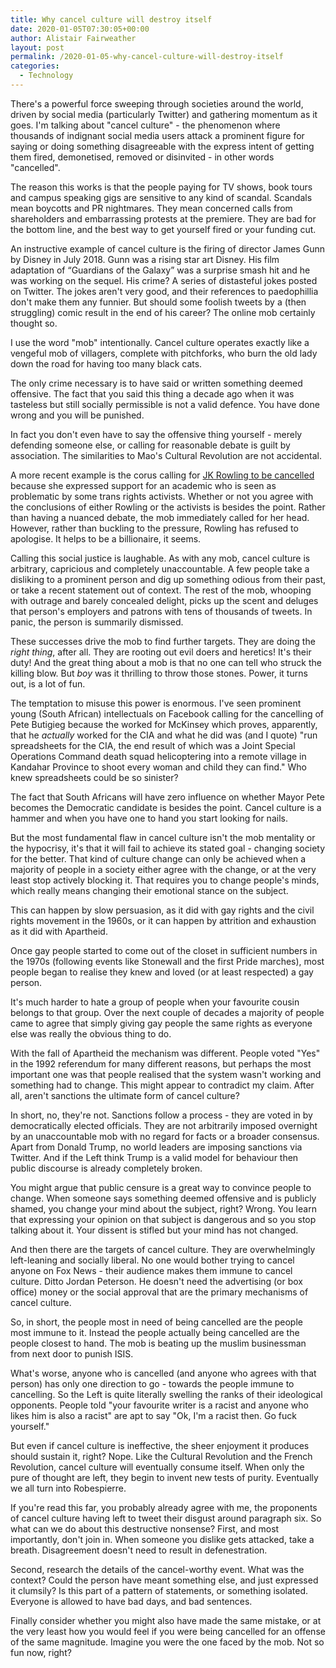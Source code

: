```yaml
---
title: Why cancel culture will destroy itself
date: 2020-01-05T07:30:05+00:00
author: Alistair Fairweather
layout: post
permalink: /2020-01-05-why-cancel-culture-will-destroy-itself
categories:
  - Technology
---
```


There's a powerful force sweeping through societies around the world, driven by social media (particularly Twitter) and gathering momentum as it goes. I'm talking about "cancel culture" - the phenomenon where thousands of indignant social media users attack a prominent figure for saying or doing something disagreeable with the express intent of getting them fired, demonetised, removed or disinvited - in other words "cancelled".  

The reason this works is that the people paying for TV shows, book tours and campus speaking gigs are sensitive to any kind of scandal. Scandals mean boycotts and PR nightmares. They mean concerned calls from shareholders and embarrassing protests at the premiere. They are bad for the bottom line, and the best way to get yourself fired or your funding cut.

An instructive example of cancel culture is the firing of director James Gunn by Disney in July 2018. Gunn was a rising star art Disney. His film adaptation of “Guardians of the Galaxy” was a surprise smash hit and he was working on the sequel. His crime? A series of distasteful jokes posted on Twitter. The jokes aren't very good, and their references to paedophillia don't make them any funnier. But should some foolish tweets by a (then struggling) comic result in the end of his career? The online mob certainly thought so. 

I use the word "mob" intentionally. Cancel culture operates exactly like a vengeful mob of villagers, complete with pitchforks, who burn the old lady down the road for having too many black cats. 

The only crime necessary is to have said or written something deemed offensive. The fact that you said this thing a decade ago when it was tasteless but still socially permissible is not a valid defence. You have done wrong and you will be punished. 

In fact you don't even have to say the offensive thing yourself - merely defending someone else, or calling for reasonable debate is guilt by association. The similarities to Mao's Cultural Revolution are not accidental.

A more recent example is the corus calling for [JK Rowling to be cancelled](https://www.nbcnews.com/feature/nbc-out/j-k-rowling-faces-backlash-after-tweeting-support-transphobic-researcher-n1104971) because she expressed support for an academic who is seen as problematic by some trans rights activists. Whether or not you agree with the conclusions of either Rowling or the activists is besides the point. Rather than having a nuanced debate, the mob immediately called for her head. However, rather than buckling to the pressure, Rowling has refused to apologise. It helps to be a billionaire, it seems. 

Calling this social justice is laughable. As with any mob, cancel culture is arbitrary, capricious and completely unaccountable. A few people take a disliking to a prominent person and dig up something odious from their past, or take a recent statement out of context. The rest of the mob, whooping with outrage and barely concealed delight, picks up the scent and deluges that person's employers and patrons with tens of thousands of tweets. In panic, the person is summarily dismissed.

These successes drive the mob to find further targets. They are doing the *right thing*, after all. They are rooting out evil doers and heretics! It's their duty! And the great thing about a mob is that no one can tell who struck the killing blow. But *boy* was it thrilling to throw those stones. Power, it turns out, is a lot of fun.

The temptation to misuse this power is enormous. I've seen prominent young (South African) intellectuals on Facebook calling for the cancelling of Pete Butigieg because the worked for McKinsey which proves, apparently, that he *actually* worked for the CIA and what he did was (and I quote) "run spreadsheets for the CIA, the end result of which was a Joint Special Operations Command death squad helicoptering into a remote village in Kandahar Province to shoot every woman and child they can find." Who knew spreadsheets could be so sinister? 

The fact that South Africans will have zero influence on whether Mayor Pete becomes the Democratic candidate is besides the point. Cancel culture is a hammer and when you have one to hand you start looking for nails.

But the most fundamental flaw in cancel culture isn't the mob mentality or the hypocrisy, it's that it will fail to achieve its stated goal - changing society for the better. That kind of culture change can only be achieved when a majority of people in a society either agree with the change, or at the very least stop actively blocking it. That requires you to change people's minds, which really means changing their emotional stance on the subject. 

This can happen by slow persuasion, as it did with gay rights and the civil rights movement in the 1960s, or it can happen by attrition and exhaustion as it did with Apartheid. 

Once gay people started to come out of the closet in sufficient numbers in the 1970s (following events like Stonewall and the first Pride marches), most people began to realise they knew and loved (or at least respected) a gay person. 

It's much harder to hate a group of people when your favourite cousin belongs to that group. Over the next couple of decades a majority of people came to agree that simply giving gay people the same rights as everyone else was really the obvious thing to do.

With the fall of Apartheid the mechanism was different. People voted "Yes" in the 1992 referendum for many different reasons, but perhaps the most important one was that people realised that the system wasn't working and something had to change. This might appear to contradict my claim. After all, aren't sanctions the ultimate form of cancel culture? 

In short, no, they're not. Sanctions follow a process - they are voted in by democratically elected officials. They are not arbitrarily imposed overnight by an unaccountable mob with no regard for facts or a broader consensus. Apart from Donald Trump, no world leaders are imposing sanctions via Twitter. And if the Left think Trump is a valid model for behaviour then public discourse is already completely broken.

You might argue that public censure is a great way to convince people to change. When someone says something deemed offensive and is publicly shamed, you change your mind about the subject, right? Wrong. You learn that expressing your opinion on that subject is dangerous and so you stop talking about it. Your dissent is stifled but your mind has not changed. 

And then there are the targets of cancel culture. They are overwhelmingly left-leaning and socially liberal. No one would bother trying to cancel anyone on Fox News - their audience makes them immune to cancel culture. Ditto Jordan Peterson. He doesn't need the advertising (or box office) money or the social approval that are the primary mechanisms of cancel culture. 

So, in short, the people most in need of being cancelled are the people most immune to it. Instead the people actually being cancelled are the people closest to hand. The mob is beating up the muslim businessman from next door to punish ISIS. 

What's worse, anyone who is cancelled (and anyone who agrees with that person) has only one direction to go - towards the people immune to cancelling. So the Left is quite literally swelling the ranks of their ideological opponents. People told "your favourite writer is a racist and anyone who likes him is also a racist" are apt to say "Ok, I'm a racist then. Go fuck yourself."

But even if cancel culture is ineffective, the sheer enjoyment it produces should sustain it, right? Nope. Like the Cultural Revolution and the French Revolution, cancel culture will eventually consume itself. When only the pure of thought are left, they begin to invent new tests of purity. Eventually we all turn into Robespierre. 

If you're read this far, you probably already agree with me, the proponents of cancel culture having left to tweet their disgust around paragraph six. So what can we do about this destructive nonsense? First, and most importantly, don't join in. When someone you dislike gets attacked, take a breath. Disagreement doesn't need to result in defenestration. 

Second, research the details of the cancel-worthy event. What was the context? Could the person have meant something else, and just expressed it clumsily? Is this part of a pattern of statements, or something isolated. Everyone is allowed to have bad days, and bad sentences. 

Finally consider whether you might also have made the same mistake, or at the very least how you would feel if you were being cancelled for an offense of the same magnitude. Imagine you were the one faced by the mob. Not so fun now, right?
